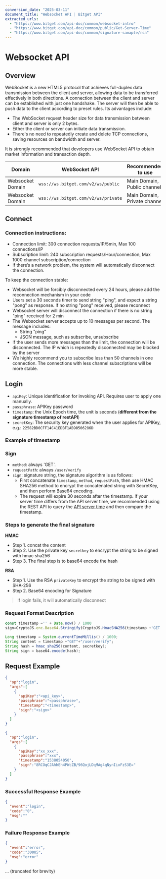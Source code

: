 ```yaml
---
conversion_date: "2025-03-11"
document_title: "Websocket API | Bitget API"
extracted_urls:
  - "https://www.bitget.com/api-doc/common/websocket-intro"
  - "https://www.bitget.com/api-doc/common/public/Get-Server-Time"
  - "https://www.bitget.com/api-doc/common/signature-samaple/rsa"
---
```


# Websocket API

## Overview

WebSocket is a new HTML5 protocol that achieves full-duplex data transmission between the client and server, allowing data to be transferred effectively in both directions. A connection between the client and server can be established with just one handshake. The server will then be able to push data to the client according to preset rules. Its advantages include:

- The WebSocket request header size for data transmission between client and server is only 2 bytes.
- Either the client or server can initiate data transmission.
- There's no need to repeatedly create and delete TCP connections, saving resources on bandwidth and server.

It is strongly recommended that developers use WebSocket API to obtain market information and transaction depth.

| Domain | WebSocket API | Recommended to use |
|--------|----------------|--------------------|
| Websocket Domain | `wss://ws.bitget.com/v2/ws/public` | Main Domain, Public channel |
| Websocket Domain | `wss://ws.bitget.com/v2/ws/private` | Main Domain, Private channel |

## Connect

### Connection instructions:

- Connection limit: 300 connection requests/IP/5min, Max 100 connections/IP
- Subscription limit: 240 subscription requests/Hour/connection, Max 1000 channel subscription/connection
- If there’s a network problem, the system will automatically disconnect the connection.

To keep the connection stable:
- Websocket will be forcibly disconnected every 24 hours, please add the reconnection mechanism in your code
- Users set a 30 seconds timer to send string "ping", and expect a string "pong" as response. If no string "pong" received, please reconnect
- Websocket server will disconnect the connection if there is no string "ping" received for 2 min
- The Websocket server accepts up to 10 messages per second. The message includes:
  - String "ping"
  - JSON message, such as subscribe, unsubscribe
- If the user sends more messages than the limit, the connection will be disconnected. The IP which is repeatedly disconnected may be blocked by the server
- We highly recommend you to subscribe less than 50 channels in one connection. The connections with less channel subscriptions will be more stable.

## Login

- `apiKey`: Unique identification for invoking API. Requires user to apply one manually.
- `passphrase`: APIKey password
- `timestamp`: the Unix Epoch time, the unit is seconds (**different from the signature timestamp of restAPI**)
- `secretKey`: The security key generated when the user applies for APIKey, e.g.: `22582BD0CFF14C41EDBF1AB98506286D`

### Example of timestamp

### Sign

- `method`: always 'GET'.
- `requestPath`: always `/user/verify`
- `sign`: signature string, the signature algorithm is as follows:
  - First concatenate `timestamp`, `method`, `requestPath`, then use HMAC SHA256 method to encrypt the concatenated string with SecretKey, and then perform Base64 encoding.
  - The request will expire 30 seconds after the timestamp. If your server time differs from the API server time, we recommended using the REST API to query the [API server time](https://www.bitget.com/api-doc/common/public/Get-Server-Time) and then compare the timestamp.

### Steps to generate the final signature

**HMAC**
- Step 1. concat the content
- Step 2. Use the private key `secretkey` to encrypt the string to be signed with hmac sha256
- Step 3. The final step is to base64 encode the hash

**RSA**
- Step 1. Use the RSA `privateKey` to encrypt the string to be signed with SHA-256
- Step 2. Base64 encoding for Signature

> If login fails, it will automatically disconnect

### Request Format Description
```javascript
const timestamp ='' + Date.now() / 1000
sign=CryptoJS.enc.Base64.Stringify(CryptoJS.HmacSHA256(timestamp +'GET'+'/user/verify', secretKey))
```
```java
Long timestamp = System.currentTimeMillis() / 1000;
String content = timestamp +"GET"+"/user/verify";
String hash = hmac_sha256(content, secretkey);
String sign = base64.encode(hash);
```

## Request Example
```json
{
  "op":"login",
  "args":[
    {
      "apiKey":"<api_key>",
      "passphrase":"<passphrase>",
      "timestamp":"<timestamp>",
      "sign":"<sign>"
    }
  ]
}
```
```json
{
  "op":"login",
  "args":[
    {
      "apiKey":"xx_xxx",
      "passphrase":"xxx",
      "timestamp":"1538054050",
      "sign":"8RCOqCJAhhEh4PWcZB/96QojLDqMAg4qNynIixFzS3E="
    }
  ]
}
```
### Successful Response Example
```json
{
  "event":"login",
  "code":"0",
  "msg":""
}
```
### Failure Response Example
```json
{
  "event":"error",
  "code":"30005",
  "msg":"error"
}
```

... (truncated for brevity)
